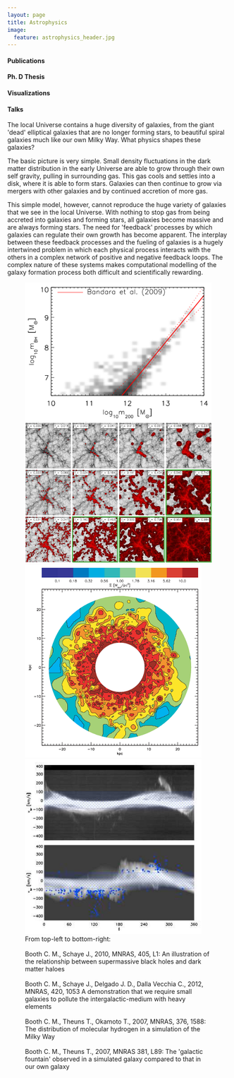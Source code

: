 ```yaml
---
layout: page
title: Astrophysics
image:
  feature: astrophysics_header.jpg
---
```


<div class="row">
  <div class="col-lg-3 col-sm-6 front-box">
    <h4>Publications</h4>
    <a href="publications"><span class="front-box-icon"><i class="fa fa-align-left fa-5x"></i></span></a>
  </div>
  <div class="col-lg-3 col-sm-6 front-box">
    <h4>Ph. D Thesis</h4>
    <a href="thesis"><span class="front-box-icon"><i class="fa fa-book fa-5x"></i></span></a>
  </div>
  <div class="col-lg-3 col-sm-6 front-box">
    <h4>Visualizations</h4>
    <a href="visualizations"><i class="fa fa-video-camera fa-5x"></i></a>
  </div>
  <div class="col-lg-3 col-sm-6 front-box">
    <h4>Talks</h4>
    <a href="talks"><i class="fa fa-volume-up fa-5x"></i></a>
  </div>
</div>

The local Universe contains a huge diversity of galaxies, from the giant 'dead' elliptical galaxies that are no longer forming stars, to beautiful spiral galaxies much like our own Milky Way. What physics shapes these galaxies?

The basic picture is very simple. Small density fluctuations in the dark matter distribution in the early Universe are able to grow through their own self gravity, pulling in surrounding gas. This gas cools and settles into a disk, where it is able to form stars. Galaxies can then continue to grow via mergers with other galaxies and by continued accretion of more gas.

This simple model, however, cannot reproduce the huge variety of galaxies that we see in the local Universe. With nothing to stop gas from being accreted into galaxies and forming stars, all galaxies become massive and are always forming stars. The need for 'feedback' processes by which galaxies can regulate their own growth has become apparent. The interplay between these feedback processes and the fueling of galaxies is a hugely intertwined problem in which each physical process interacts with the others in a complex network of positive and negative feedback loops. The complex nature of these systems makes computational modelling of the galaxy formation process both difficult and scientifically rewarding.

<figure class="half">
  <a href="../images/astrophysics/research-bhdm.png"><img src="../images/astrophysics/research-bhdm.png" alt="image"></a>
  <a href="../images/astrophysics/research-spheres.png"><img src="../images/astrophysics/research-spheres.png" alt="image"></a>
  <a href="../images/astrophysics/research-ism.png"><img src="../images/astrophysics/research-ism.png" alt="image"></a>
  <a href="../images/astrophysics/research-hvcs.png"><img src="../images/astrophysics/research-hvcs.png" alt="image"></a>

<figcaption>
  From top-left to bottom-right:<br/><br />
  Booth C. M., Schaye J., 2010, MNRAS, 405, L1: An illustration of the relationship between supermassive black holes and dark matter haloes<br /><br />
  Booth C. M., Schaye J., Delgado J. D., Dalla Vecchia C., 2012, MNRAS, 420, 1053 A demonstration that we require small galaxies to pollute the intergalactic-medium with heavy elements<br /><br />
  Booth C. M., Theuns T., Okamoto T., 2007, MNRAS, 376, 1588: The distribution of molecular hydrogen in a simulation of the Milky Way<br /><br />
  Booth C. M., Theuns T., 2007, MNRAS 381, L89: The 'galactic fountain' observed in a simulated galaxy compared to that in our own galaxy
</figcaption>
</figure>
